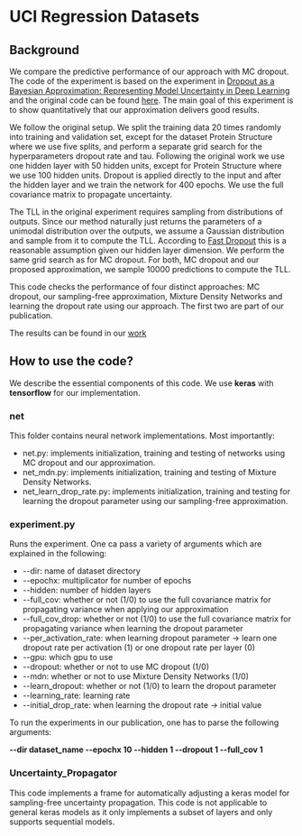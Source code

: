 # UCI Regression Datasets

## Background

We compare the predictive performance of our approach with MC dropout. The code of the experiment is based on the experiment in [Dropout as a Bayesian Approximation: Representing Model Uncertainty in Deep Learning](https://arxiv.org/abs/1506.02142) and the original code can be found [here](https://github.com/yaringal/DropoutUncertaintyExps). The main goal of this experiment is to show quantitatively that our approximation delivers good results.

We follow the original setup. We split the training data 20 times randomly into training and validation set, except for the dataset Protein Structure where we use five splits, and perform a separate grid search for the hyperparameters dropout rate and tau. Following the original work we use one hidden layer with 50 hidden units, except for Protein Structure where we use 100 hidden units. Dropout is applied directly to the input and after the hidden layer and we train the network for 400 epochs. We use the full covariance matrix to propagate uncertainty.

The TLL in the original experiment requires sampling from distributions of outputs. Since our method naturally just returns the parameters of a unimodal distribution over the outputs, we assume a Gaussian distribution and sample from it to compute the TLL. According to [Fast Dropout](https://nlp.stanford.edu/pubs/sidaw13fast.pdf) this is a reasonable assumption given our hidden layer dimension. We perform the same grid search as for MC dropout. For both, MC dropout and our proposed approximation, we sample 10000 predictions to compute the TLL.

This code checks the performance of four distinct approaches: MC dropout, our sampling-free approximation, Mixture Density Networks and learning the dropout rate using our approach. The first two are part of our publication. 

The results can be found in our [work](https://arxiv.org/abs/1908.00598)

## How to use the code?

We describe the essential components of this code. We use **keras** with **tensorflow** for our implementation. 

### net

This folder contains neural network implementations. Most importantly:
- net.py: implements initialization, training and testing of networks using MC dropout and our approximation. 
- net_mdn.py: implements initialization, training and testing of Mixture Density Networks.
- net_learn_drop_rate.py: implements initialization, training and testing for learning the dropout parameter using our sampling-free approximation.

### experiment.py

Runs the experiment. One ca pass a variety of arguments which are explained in the following:
- --dir: name of dataset directory
- --epochx: multiplicator for number of epochs
- --hidden: number of hidden layers
- --full_cov: whether or not (1/0) to use the full covariance matrix for propagating variance when applying our approximation
- --full_cov_drop: whether or not (1/0) to use the full covariance matrix for propagating variance when learning the dropout parameter
- --per_activation_rate: when learning dropout parameter -> learn one dropout rate per activation (1) or one dropout rate per layer (0)
- --gpu: which gpu to use
- --dropout: whether or not to use MC dropout (1/0)
- --mdn: whether or not to use Mixture Density Networks (1/0)
- --learn_dropout: whether or not (1/0) to learn the dropout parameter
- --learning_rate: learning rate
- --initial_drop_rate: when learning the dropout rate -> initial value

To run the experiments in our publication, one has to parse the following arguments:

**--dir dataset_name --epochx 10 --hidden 1 --dropout 1 --full_cov 1**

### Uncertainty_Propagator

This code implements a frame for automatically adjusting a keras model for sampling-free uncertainty propagation. This code is not applicable to general keras models as it only implements a subset of layers and only supports sequential models. 
